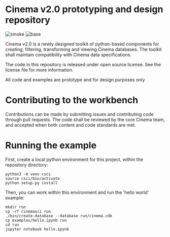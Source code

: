 # Cinema v2.0 prototyping and design repository
![smoke](https://github.com/cinemascience/workbench/actions/workflows/CinemaSmokeTest.yml/badge.svg)
![base](https://github.com/cinemascience/workbench/actions/workflows/CinemaBaseTest.yml/badge.svg)

Cinema v2.0 is a newly designed toolkit of python-based components for creating, filtering, transforming and viewing Cinema databases. The toolkit shall maintain compatibility with Cinema data specifications.

The code in this repository is released under open source license. See the license file for more information.

All code and examples are prototype and for design purposes only

# Contributing to the workbench

Contributions can be made by submitting issues and contributing code through pull requests. The code shall be reviewed by the core Cinema team, and accepted when both content and code standards are met.

# Running the example

First, create a local python environment for this project, within the repository directory:
```
python3 -m venv csci
source csci/bin/activate
python setup.py install
```

Then, you can work within this environment and run the 'hello world' example:

```
mkdir run
cp -rf cinemasci run
./bin/create-database --database run/cinema.cdb
cp examples/hello.ipynb run
cd run
jupyter notebook hello.ipynb

```

